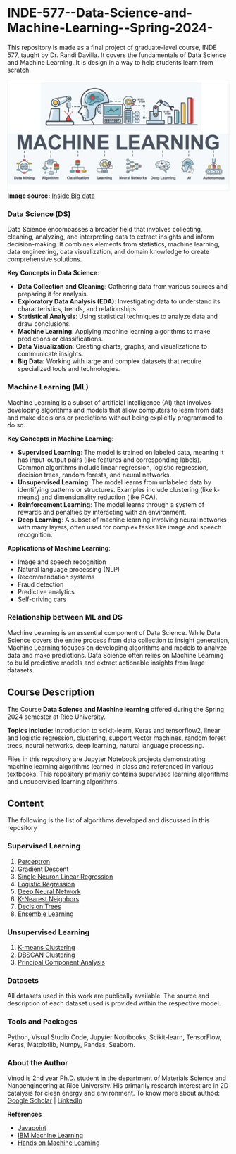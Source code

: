 # INDE-577--Data-Science-and-Machine-Learning--Spring-2024-



This repository is made as a final project of graduate-level course, INDE 577, taught by Dr. Randi Davilla. It covers the fundamentals of Data Science and Machine Learning. It is design in a way to help students learn from scratch.  


![Machine learning](Images/Image_1.jpeg) **Image source:** [Inside Big data](https://insidebigdata.com/2024/03/25/the-data-disconnect-a-key-challenge-for-machine-learning-deployment/)

### Data Science (DS)
Data Science encompasses a broader field that involves collecting, cleaning, analyzing, and interpreting data to extract insights and inform decision-making. It combines elements from statistics, machine learning, data engineering, data visualization, and domain knowledge to create comprehensive solutions.

**Key Concepts in Data Science**:
- **Data Collection and Cleaning**: Gathering data from various sources and preparing it for analysis.
- **Exploratory Data Analysis (EDA)**: Investigating data to understand its characteristics, trends, and relationships.
- **Statistical Analysis**: Using statistical techniques to analyze data and draw conclusions.
- **Machine Learning**: Applying machine learning algorithms to make predictions or classifications.
- **Data Visualization**: Creating charts, graphs, and visualizations to communicate insights.
- **Big Data**: Working with large and complex datasets that require specialized tools and technologies.

### Machine Learning (ML)
Machine Learning is a subset of artificial intelligence (AI) that involves developing algorithms and models that allow computers to learn from data and make decisions or predictions without being explicitly programmed to do so.

**Key Concepts in Machine Learning**:
- **Supervised Learning**: The model is trained on labeled data, meaning it has input-output pairs (like features and corresponding labels). Common algorithms include linear regression, logistic regression, decision trees, random forests, and neural networks.
- **Unsupervised Learning**: The model learns from unlabeled data by identifying patterns or structures. Examples include clustering (like k-means) and dimensionality reduction (like PCA).
- **Reinforcement Learning**: The model learns through a system of rewards and penalties by interacting with an environment.
- **Deep Learning**: A subset of machine learning involving neural networks with many layers, often used for complex tasks like image and speech recognition.

**Applications of Machine Learning**:
- Image and speech recognition
- Natural language processing (NLP)
- Recommendation systems
- Fraud detection
- Predictive analytics
- Self-driving cars

### Relationship between ML and DS
Machine Learning is an essential component of Data Science. While Data Science covers the entire process from data collection to insight generation, Machine Learning focuses on developing algorithms and models to analyze data and make predictions. Data Science often relies on Machine Learning to build predictive models and extract actionable insights from large datasets.

## Course Description 

The Course **Data Science and Machine learning** offered during the Spring 2024 semester at Rice University. 

**Topics include:** Introduction to scikit-learn, Keras and tensorflow2, linear and logistic regression, clustering, support vector machines, random forest trees, neural networks, deep learning, natural language processing. 


Files in this repository are Jupyter Notebook projects demonstrating machine learning algorithms learned in class and referenced in various textbooks. This repository primarily contains supervised learning algorithms and unsupervised learning algorithms.

## Content

The following is the list of algorithms developed and discussed in this repository

### Supervised Learning

1. [Perceptron](https://github.com/vkr93/Data-Science-and-Machine-Learning-INDE-577---Spring-2024-/tree/main/Supervised%20Learning/1_perceptron)
2. [Gradient Descent](https://github.com/vkr93/Data-Science-and-Machine-Learning-INDE-577---Spring-2024-/tree/main/Supervised%20Learning/2_Gradient%20Descent)
3. [Single Neuron Linear Regression](https://github.com/vkr93/Data-Science-and-Machine-Learning-INDE-577---Spring-2024-/tree/main/Supervised%20Learning/3_Single%20Neuron%20Linear%20Regression)
4. [Logistic Regression](https://github.com/vkr93/Data-Science-and-Machine-Learning-INDE-577---Spring-2024-/tree/main/Supervised%20Learning/4_Logistic_Regression)
5. [Deep Neural Network](https://github.com/vkr93/Data-Science-and-Machine-Learning-INDE-577---Spring-2024-/tree/main/Supervised%20Learning/5_%20Deep%20Neural%20Network)
6. [K-Nearest Neighbors](https://github.com/vkr93/Data-Science-and-Machine-Learning-INDE-577---Spring-2024-/tree/main/Supervised%20Learning/6_K_Nearest%20Neighbors)
7. [Decision Trees](https://github.com/vkr93/Data-Science-and-Machine-Learning-INDE-577---Spring-2024-/tree/main/Supervised%20Learning/7_Decision%20Trees)
8. [Ensemble Learning](https://github.com/vkr93/Data-Science-and-Machine-Learning-INDE-577---Spring-2024-/tree/main/Supervised%20Learning/8_Ensemble%20Random%20Forest)

### Unsupervised Learning

1. [K-means Clustering](https://github.com/vkr93/Data-Science-and-Machine-Learning-INDE-577---Spring-2024-/tree/main/Unsupervised%20Learning/1_K_means_Clustering)
2. [DBSCAN Clustering](https://github.com/vkr93/Data-Science-and-Machine-Learning-INDE-577---Spring-2024-/tree/main/Unsupervised%20Learning/2_DBSCAN)
3. [Principal Component Analysis](https://github.com/vkr93/Data-Science-and-Machine-Learning-INDE-577---Spring-2024-/tree/main/Unsupervised%20Learning/3_Principal%20Component%20Analysis)

### Datasets

All datasets used in this work are publically available. The source and description of each dataset used is provided within the respective model.

### Tools and Packages 

Python, Visual Studio Code, Jupyter Nootbooks, Scikit-learn, TensorFlow, Keras, Matplotlib, Numpy, Pandas, Seaborn.


### About the Author

Vinod is 2nd year Ph.D. student in the department of Materials Science and Nanoengineering at Rice University. His primarily research interest are in 2D catalysis for clean energy and environment. To know more about authod: [Google Scholar](https://scholar.google.com/citations?user=iCQ1b-MAAAAJ&hl=en&authuser=1) | [LinkedIn](https://www.linkedin.com/in/vkr93/)




**References** 
* [Javapoint](https://www.javatpoint.com/machine-learning)
* [IBM Machine Learning](https://www.ibm.com/topics/machine-learning)
* [Hands on Machine Learning](https://www.oreilly.com/library/view/hands-on-machine-learning/9781492032632/) 
